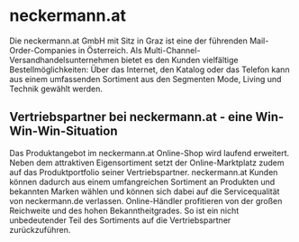 
# neckermann.at

<div class="container-toc"></div>

Die neckermann.at GmbH mit Sitz in Graz ist eine der führenden Mail-Order-Companies in Österreich. Als Multi-Channel-Versandhandelsunternehmen bietet es den Kunden vielfältige Bestellmöglichkeiten: Über das Internet, den Katalog oder das Telefon kann aus einem umfassenden Sortiment aus den Segmenten Mode, Living und Technik gewählt werden.

## Vertriebspartner bei neckermann.at - eine Win-Win-Win-Situation

Das Produktangebot im neckermann.at Online-Shop wird laufend erweitert. Neben dem attraktiven Eigensortiment setzt der Online-Marktplatz zudem auf das Produktportfolio seiner Vertriebspartner. neckermann.at Kunden können dadurch aus einem umfangreichen Sortiment an Produkten und bekannten Marken wählen und können sich dabei auf die Servicequalität von neckermann.de verlassen. Online-Händler profitieren von der großen Reichweite und des hohen Bekanntheitgrades. So ist ein nicht unbedeutender Teil des Sortiments auf die Vertriebspartner zurückzuführen.
